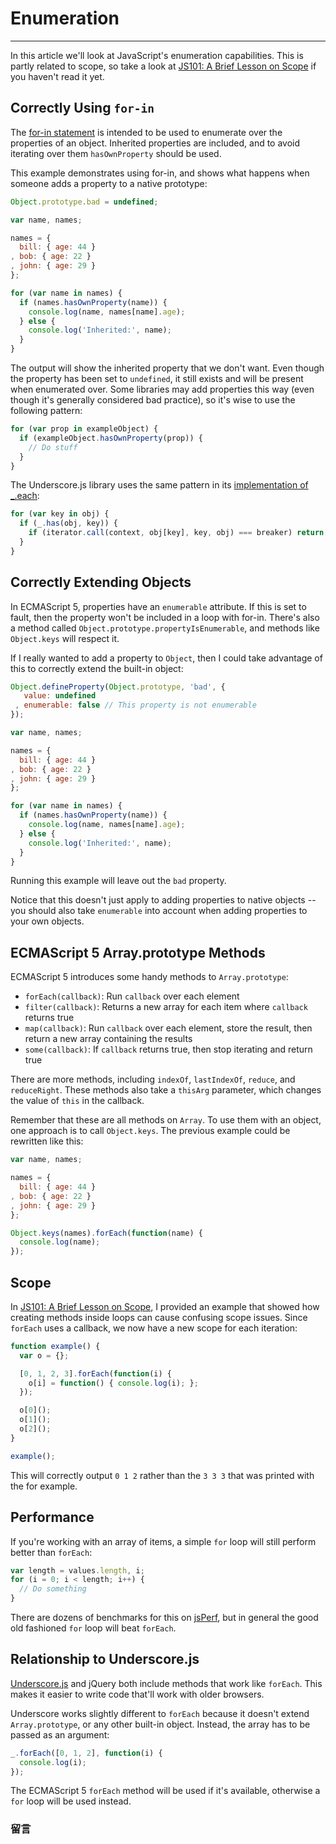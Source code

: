 # Enumeration

------

In this article we'll look at JavaScript's enumeration capabilities. This is partly related to scope, so take a look at [JS101: A Brief Lesson on Scope](scope.html) if you haven't read it yet.

## Correctly Using `for-in`

The [for-in statement](http://es5.github.io/#x12.6.4) is intended to be used to enumerate over the properties of an object. Inherited properties are included, and to avoid iterating over them `hasOwnProperty` should be used.

This example demonstrates using for-in, and shows what happens when someone adds a property to a native prototype:

```javascript
Object.prototype.bad = undefined;

var name, names;

names = {
  bill: { age: 44 }
, bob: { age: 22 }
, john: { age: 29 }
};

for (var name in names) {
  if (names.hasOwnProperty(name)) {
    console.log(name, names[name].age);
  } else {
    console.log('Inherited:', name);
  }
}
```

The output will show the inherited property that we don't want. Even though the property has been set to `undefined`, it still exists and will be present when enumerated over. Some libraries may add properties this way (even though it's generally considered bad practice), so it's wise to use the following pattern:

```javascript
for (var prop in exampleObject) {
  if (exampleObject.hasOwnProperty(prop)) {
    // Do stuff
  }
}
```

The Underscore.js library uses the same pattern in its [implementation of _.each](https://github.com/documentcloud/underscore/blob/2eb8d2de5cfd636e46e0a4fb4640f3ff8ff6d7d9/underscore.js#L83-88):

```javascript
for (var key in obj) {
  if (_.has(obj, key)) {
    if (iterator.call(context, obj[key], key, obj) === breaker) return;
  }
}
```

## Correctly Extending Objects

In ECMAScript 5, properties have an `enumerable` attribute. If this is set to fault, then the property won't be included in a loop with for-in. There's also a method called `Object.prototype.propertyIsEnumerable`, and methods like `Object.keys` will respect it.

If I really wanted to add a property to `Object`, then I could take advantage of this to correctly extend the built-in object:

```javascript
Object.defineProperty(Object.prototype, 'bad', {
   value: undefined
 , enumerable: false // This property is not enumerable
});

var name, names;

names = {
  bill: { age: 44 }
, bob: { age: 22 }
, john: { age: 29 }
};

for (var name in names) {
  if (names.hasOwnProperty(name)) {
    console.log(name, names[name].age);
  } else {
    console.log('Inherited:', name);
  }
}
```

Running this example will leave out the `bad` property.

Notice that this doesn't just apply to adding properties to native objects -- you should also take `enumerable` into account when adding properties to your own objects.

## ECMAScript 5 Array.prototype Methods

ECMAScript 5 introduces some handy methods to `Array.prototype`:

- `forEach(callback)`: Run `callback` over each element
- `filter(callback)`: Returns a new array for each item where `callback` returns true
- `map(callback)`: Run `callback` over each element, store the result, then return a new array containing the results
- `some(callback)`: If `callback` returns true, then stop iterating and return true

There are more methods, including `indexOf`, `lastIndexOf`, `reduce`, and `reduceRight`. These methods also take a `thisArg` parameter, which changes the value of `this` in the callback.

Remember that these are all methods on `Array`. To use them with an object, one approach is to call `Object.keys`. The previous example could be rewritten like this:

```javascript
var name, names;

names = {
  bill: { age: 44 }
, bob: { age: 22 }
, john: { age: 29 }
};

Object.keys(names).forEach(function(name) {
  console.log(name);
});
```

## Scope

In [JS101: A Brief Lesson on Scope](scope.html), I provided an example that showed how creating methods inside loops can cause confusing scope issues. Since `forEach` uses a callback, we now have a new scope for each iteration:

```javascript
function example() {
  var o = {};

  [0, 1, 2, 3].forEach(function(i) {
    o[i] = function() { console.log(i); };
  });

  o[0]();
  o[1]();
  o[2]();
}

example();
```

This will correctly output `0 1 2` rather than the `3 3 3` that was printed with the for example.

## Performance

If you're working with an array of items, a simple `for` loop will still perform better than `forEach`:

```javascript
var length = values.length, i;
for (i = 0; i < length; i++) {
  // Do something
}
```

There are dozens of benchmarks for this on [jsPerf](http://jsperf.com/), but in general the good old fashioned `for` loop will beat `forEach`.

## Relationship to Underscore.js

[Underscore.js](http://underscorejs.org/) and jQuery both include methods that work like `forEach`. This makes it easier to write code that'll work with older browsers.

Underscore works slightly different to `forEach` because it doesn't extend `Array.prototype`, or any other built-in object. Instead, the array has to be passed as an argument:

```javascript
_.forEach([0, 1, 2], function(i) {
  console.log(i);
});
```

The ECMAScript 5 `forEach` method will be used if it's available, otherwise a `for` loop will be used instead.

### 留言
<div class="ds-thread" data-thread-key="#docs/js/javascript-101/002syntax-basics" data-title="liyuechun.com.cn" data-url="liyuechun.com.cn"></div>

<script type="text/javascript">
var duoshuoQuery = {short_name:"liyuechun"};
	(function() {
		var ds = document.createElement('script');
		ds.type = 'text/javascript';ds.async = true;
		ds.src = (document.location.protocol == 'https:' ? 'https:' : 'http:') + '//static.duoshuo.com/embed.js';
		ds.charset = 'UTF-8';
		(document.getElementsByTagName('head')[0]
		 || document.getElementsByTagName('body')[0]).appendChild(ds);
	})();
	</script>
